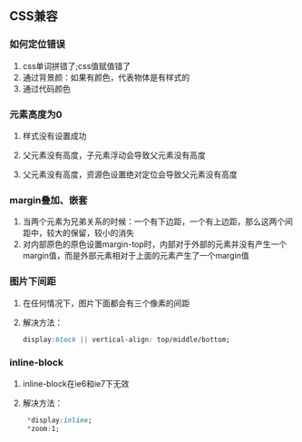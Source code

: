 ## CSS兼容

### 如何定位错误

1. css单词拼错了;css值赋值错了
2. 通过背景颜：如果有颜色，代表物体是有样式的
3. 通过代码颜色

###  元素高度为0

1. 样式没有设置成功

2. 父元素没有高度，子元素浮动会导致父元素没有高度

3. 父元素没有高度，资源色设置绝对定位会导致父元素没有高度


###  margin叠加、嵌套

1.  当两个元素为兄弟关系的时候：一个有下边距，一个有上边距，那么这两个间距中，较大的保留，较小的消失
2.  对内部原色的原色设置margin-top时，内部对于外部的元素并没有产生一个margin值，而是外部元素相对于上面的元素产生了一个margin值

###  图片下间距

1.  在任何情况下，图片下面都会有三个像素的间距

2. 解决方法：

   ```css
   display:block || vertical-align: top/middle/bottom;
   ```

 ### inline-block

1. inline-block在ie6和ie7下无效

2. 解决方法：

   ```css
    *display:inline;
    *zoom:1;
   ```

   ​

